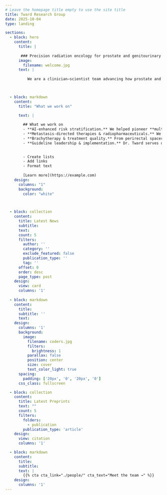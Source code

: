 ```yaml
---
# Leave the homepage title empty to use the site title
title: Tward Research Group
date: 2025-10-04
type: landing

sections:
  - block: hero
    content:
      title: |
       
       ### Precision radiation oncology for prostate and genitourinary cancers
      image:
        filename: welcome.jpg
      text: |
        
          We are a clinician–scientist team advancing how prostate and genitourinary (GU) cancers are detected, risk-stratified, and treated. Led by **Jonathan D. Tward, MD, PhD, FASTRO**—Professor of Radiation Oncology at the University of Utah and Huntsman Cancer Institute—our lab bridges AI, image-guided radiotherapy, and prospective clinical trials to deliver care that is both **more effective and less toxic**.
    


  - block: markdown
    content:
      title: "What we work on"
      
      text: |

        ## What we work on
        - **AI-enhanced risk stratification.** We helped pioneer **multimodal deep-learning models** that integrate digital pathology with clinical features to outperform conventional systems and define actionable thresholds within phase III NRG Oncology trials.
        - **Metastasis-directed therapies & radiopharmaceuticals.** We design and lead trials combining **SABR** with agents like **radium-223** to control oligometastatic disease while preserving quality of life and delaying systemic therapy.
        - **Brachytherapy & treatment quality.** From perirectal spacers and customized bolus to HDR/LDR technique optimization, we focus on interventions that **maximize tumor control and minimize side effects.**
        - **Guideline leadership & implementation.** Dr. Tward serves on **NCCN guideline panels** (prostate, bladder, penile) and resource-stratification efforts that shape standards of care globally.

        
        - Create lists
        - Add links
        - Format text
        
        [Learn more](https://example.com)
    design:
      columns: "1"
      background:
        color: "white"


         
  - block: collection
    content:
      title: Latest News
      subtitle:
      text:
      count: 5
      filters:
        author: ''
        category: ''
        exclude_featured: false
        publication_type: ''
        tag: ''
      offset: 0
      order: desc
      page_type: post
    design:
      view: card
      columns: '1'
  
  - block: markdown
    content:
      title:
      subtitle: ''
      text:
    design:
      columns: '1'
      background:
        image: 
          filename: coders.jpg
          filters:
            brightness: 1
          parallax: false
          position: center
          size: cover
          text_color_light: true
      spacing:
        padding: ['20px', '0', '20px', '0']
      css_class: fullscreen

  - block: collection
    content:
      title: Latest Preprints
      text: ""
      count: 5
      filters:
        folders:
          - publication
        publication_type: 'article'
    design:
      view: citation
      columns: '1'

  - block: markdown
    content:
      title:
      subtitle:
      text: |
        {{% cta cta_link="./people/" cta_text="Meet the team →" %}}
    design:
      columns: '1'
---
```

